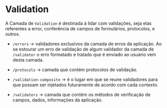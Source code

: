 # Validation

A Camada de `Validation` é destinada à lidar com validações, seja elas referentes a error, conferência de campos de formulários, protocolos, e outros.

- `/errors` -> validadores exclusivos da camada de erros da aplicação. Ao se estourar um erro de validação de algum validador da camada de `/validator` o erro formatado e tratado que é enviado ao usuário vem desta camada.

- `/protocols` -> camada que contém protocolos de validação.

- `/validation-composite` -> é o lugar em que se reune validadores para que possam ser injetados futuramente de acordo com cada contexto.

- `/validators` -> camada que contém os métodos de verificação de campos, dados, informações da aplicação.
